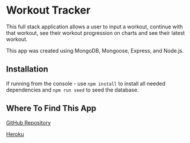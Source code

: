 # Workout Tracker

This full stack application allows a user to input a workout, continue with that workout, see their workout progression on charts and see their latest workout.

This app was created using MongoDB, Mongoose, Express, and Node.js.

##  Installation

If running from the console - use `npm install` to install all needed dependencies and `npm run seed` to seed the database.

## Where To Find This App

[GitHub Repository](https://github.com/karenastell/workout-tracker)

[Heroku]()